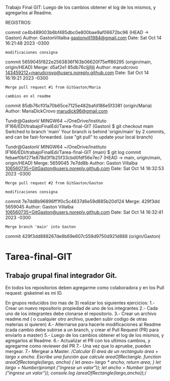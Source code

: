Trabajo Final GIT:
Luego de los cambios obtener el log de los mismos, y agregarlos al Readme.

REGISTROS:

commit ce4b489003b6bf485dbc0e800bae9af06672bc96 (HEAD -> Gaston)
Author: GastonVillalba <gastonvill1984@gmail.com>
Date:   Sat Oct 14 16:21:48 2023 -0300

    modificaciones consigna

commit 5659045f822e2563836f163b06620f75eff86295 (origin/main, origin/HEAD)
Merge: d5af2e1 85db76cljjlljlj
Author: marudcrovo <143459212+marudcrovo@users.noreply.github.com>
Date:   Sat Oct 14 16:19:21 2023 -0300

    Merge pull request #1 from GitGaston/Maria

    cambios en el readme

commit 85db76cf01a70b65ce7125e482bafd186e5f3381 (origin/Maria)
Author: MariaDickCrovo <marudick96@gmail.com>

Tundr@GastonV MINGW64 ~/OneDrive/Instituto IF166/EDI/trabajoFinalEdi/Tarea-final-GIT (Gaston)
$ git checkout main
Switched to branch 'main'
Your branch is behind 'origin/main' by 2 commits, and can be fast-forwarded.
  (use "git pull" to update your local branch)

Tundr@GastonV MINGW64 ~/OneDrive/Instituto IF166/EDI/trabajoFinalEdi/Tarea-final-GIT (main)
$ git log
commit febaef0bf271e878d3f1b25f33cbd0fdf56e7ec7 (HEAD -> main, origin/main, origin/HEAD)
Merge: 5659045 7e7dd8b
Author: Gaston Villalba <106560735+GitGaston@users.noreply.github.com>
Date:   Sat Oct 14 16:32:53 2023 -0300

    Merge pull request #2 from GitGaston/Gaston

    modificaciones consigna

commit 7e7dd8b96896ff1f0c5c4637d6e59d885b20d124
Merge: 429f3dd 5659045
Author: Gaston Villalba <106560735+GitGaston@users.noreply.github.com>
Date:   Sat Oct 14 16:32:41 2023 -0300

    Merge branch 'main' into Gaston

commit 429f3dd888267de8b69e607c559d9750d921d888 (origin/Gaston)

# Tarea-final-GIT
Trabajo grupal final integrador Git.
--------------------------------------------------------------------------


En todos los repositorios deben agregarme como colaboradora y en los Pull request: giskeimel es mi ID.

En grupos reducidos (no mas de 3) realizar los siguientes ejercicios:
1.- Crear un nuevo repositorio propiedad de uno de los integrantes
2.- Cada uno de los integrantes debe clonarse el repositorio.
3.- Crear un archivo readme.md ( o cualquier otro archivo, pueden subir codigo de otras materias si quieren)
4.- Alternarse para hacerle modificaciones al Readme (cada cambio debe subirse a un branch, y crear el Pull Request (PR) para enviarlo a master)
5.- Luego de los cambios obtener el log de los mismos, y agregarlos al Readme.
6.- Actualizar el PR con los ultimos cambios, y agregarme como reviewer del PR
7.- Una vez que lo apruebe, pueden mergear.
7.- Mergear a Master.
/*Calcular El área de un rectángulo  área = largo x ancho. Escribe una función que calcule areaOfRectangle.
function areaOfRectangle(largo, ancho) {
    let area= largo * ancho;
    return area;
}
let largo = Number(prompt ("ingrese un valor"));
let ancho = Number (prompt ("ingrese un valor"));
console.log (areaOfRectangle(largo,ancho));*/

